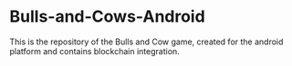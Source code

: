 # Bulls-and-Cows-Android
This is the repository of the Bulls and Cow game, created for the android platform and contains blockchain integration.

